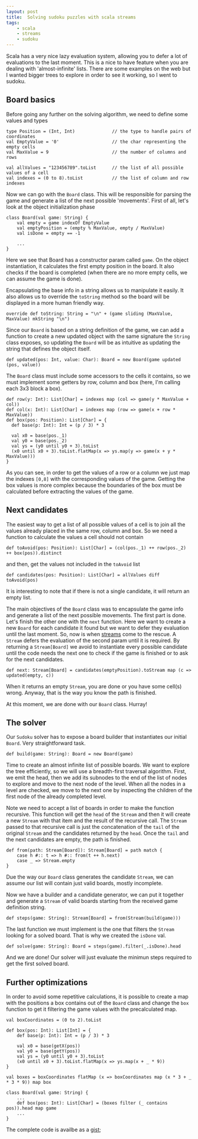 ```yaml
---
layout: post
title:  Solving sudoku puzzles with scala streams
tags:
    - scala
    - streams
    - sudoku
---
```


Scala has a very nice lazy evaluation system, allowing you to defer a lot of evaluations to the last moment. This is a nice to have feature when you are dealing with 'almost-infinite' lists. There are some examples on the web but I wanted bigger trees to explore in order to see it working, so I went to sudoku.

Board basics
----

Before going any further on the solving algorithm, we need to define some values and types

	type Position = (Int, Int)				// the type to handle pairs of coordinates
	val EmptyValue = '0'					// the char representing the empty cells
	val MaxValue = 9						// the number of columns and rows

	val allValues = "123456789".toList		// the list of all possible values of a cell
	val indexes = (0 to 8).toList			// the list of column and row indexes

Now we can go with the `Board` class. This will be responsible for parsing the game and generate a list of the next possible 'movements'. First of all, let's look at the object initialization phase

	class Board(val game: String) {
	    val empty = game indexOf EmptyValue
	    val emptyPosition = (empty % MaxValue, empty / MaxValue)
	    val isDone = empty == -1

	    ...
	}

Here we see that Board has a constructor param called `game`. On the object instantiation, it calculates the first empty position in the board. It also checks if the board is completed (when there are no more empty cells, we can assume the game is done).

Encapsulating the base info in a string allows us to manipulate it easily. It also allows us to override the `toString` method so the board will be displayed in a more human friendly way.

	override def toString: String = "\n" + (game sliding (MaxValue, MaxValue) mkString "\n")

Since our `Board` is based on a string definition of the game, we can add a function to create a new updated object with the same signature the `String` class exposes, so updating the `Board` will be as intuitive as updating the string that defines the object itself.

	def updated(pos: Int, value: Char): Board = new Board(game updated (pos, value))

The `Board` class must include some accessors to the cells it contains, so we must implement some getters by row, column and box (here, I'm calling each 3x3 block a box).

	def row(y: Int): List[Char] = indexes map (col => game(y * MaxValue + col))
    def col(x: Int): List[Char] = indexes map (row => game(x + row * MaxValue))
    def box(pos: Position): List[Char] = {
      def base(p: Int): Int = (p / 3) * 3
 
      val x0 = base(pos._1)
      val y0 = base(pos._2)
      val ys = (y0 until y0 + 3).toList
      (x0 until x0 + 3).toList.flatMap(x => ys.map(y => game(x + y * MaxValue)))
    }

As you can see, in order to get the values of a row or a column we just map the indexes `[0,8]` with the corresponding values of the game. Getting the box values is more complex because the boundaries of the box must be calculated before extracting the values of the game.

Next candidates
----

The easiest way to get a list of all possible values of a cell is to join all the values already placed in the same row, column and box. So we need a function to calculate the values a cell should not contain

	def toAvoid(pos: Position): List[Char] = (col(pos._1) ++ row(pos._2) ++ box(pos)).distinct

and then, get the values not included in the `toAvoid` list

	def candidates(pos: Position): List[Char] = allValues diff toAvoid(pos)

It is interesting to note that if there is not a single candidate, it will return an empty list.

The main objectives of the `Board` class was to encapsulate the game info and generate a list of the next possible movements. The first part is done. Let's finish the other one with the `next` function. Here we want to create a new `Board` for each candidate it found but we want to defer they evaluation until the last moment. So, now is when [streams](http://www.scala-lang.org/api/2.11.2/index.html#scala.collection.immutable.Stream) come to the rescue. A `Stream` defers the evaluation of the second param until it is required. By returning a `Stream[Board]` we avoid to instantiate every possible candidate until the code needs the next one to check if the game is finished or to ask for the next candidates.

	def next: Stream[Board] = candidates(emptyPosition).toStream map (c => updated(empty, c))

When it returns an empty `Stream`, you are done or you have some cell(s) wrong. Anyway, that is the way you know the path is finished.

At this moment, we are done with our `Board` class. Hurray!

The solver
----

Our `Sudoku` solver has to expose a board builder that instantiates our initial `Board`. Very straightforward task.

	def build(game: String): Board = new Board(game)

Time to create an almost infinite list of possible boards. We want to explore the tree efficiently, so we will use a breadth-first traversal algorithm. First, we emit the head, then we add its subnodes to the end of the list of nodes to explore and move to the next node of the level. When all the nodes in a level are checked, we move to the next one by inspecting the children of the first node of the already completed level.

Note we need to accept a list of boards in order to make the function recursive. This function will get the `head` of the `Stream` and then it will create a new `Stream` with that item and the result of the recursive call. The `Stream` passed to that recursive call is just the concatenation of the `tail` of the original `Stream` and the candidates returned by the `head`. Once the `tail` and the next candidates are empty, the path is finished.

	def from(path: Stream[Board]): Stream[Board] = path match {
		case h #:: t => h #:: from(t ++ h.next)
		case _ => Stream.empty
	}

Due the way our `Board` class generates the candidate `Stream`, we can assume our list will contain just valid boards, mostly incomplete.

Now we have a builder and a candidate generator, we can put it together and generate a `Stream` of valid boards starting from the received game definition string.

	def steps(game: String): Stream[Board] = from(Stream(build(game)))

The last function we must implement is the one that filters the `Stream` looking for a solved board. That is why we created the `isDone` val.

	def solve(game: String): Board = steps(game).filter(_.isDone).head

And we are done! Our solver will just evaluate the minimun steps required to get the first solved board.

Further optimizations
----

In order to avoid some repetitive calculations, it is possible to create a map with the positions a box contains out of the `Board` class and change the `box` function to get it filtering the game values with the precalculated map.

	val boxCoordinates = (0 to 2).toList

	def box(pos: Int): List[Int] = {
		def base(p: Int): Int = (p / 3) * 3

		val x0 = base(getX(pos))
		val y0 = base(getY(pos))
		val ys = (y0 until y0 + 3).toList
		(x0 until x0 + 3).toList.flatMap(x => ys.map(x + _ * 9))
	}

	val boxes = boxCoordinates flatMap (x => boxCoordinates map (x * 3 + _ * 3 * 9)) map box

	class Board(val game: String) {
    	...
    	def box(pos: Int): List[Char] = (boxes filter (_ contains pos)).head map game
    	...
    }

The complete code is availbe as a [gist](https://gist.github.com/kpacha/adeda0bd7a08076d67d0);